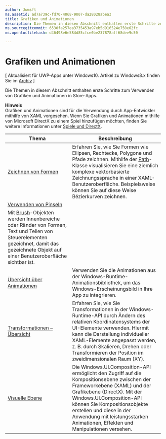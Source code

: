 ```yaml
---
author: Jwmsft
ms.assetid: ad7a739c-fd70-4068-9007-da28028abea3
title: Grafiken und Animationen
description: Die Themen in diesem Abschnitt enthalten erste Schritte zum Verwenden von Grafiken und Animationen in Store-Apps.
ms.sourcegitcommit: 6530fa257ea3735453a97eb5d916524e750e62fc
ms.openlocfilehash: d46498e6e584d85cfce0be237878aff68dee9c50

---
```

# Grafiken und Animationen

\[ Aktualisiert für UWP-Apps unter Windows10. Artikel zu Windows8.x finden Sie im [Archiv](http://go.microsoft.com/fwlink/p/?linkid=619132) \]

Die Themen in diesem Abschnitt enthalten erste Schritte zum Verwenden von Grafiken und Animationen in Store-Apps.

**Hinweis**  
Grafiken und Animationen sind für die Verwendung durch App-Entwickler mithilfe von XAML vorgesehen. Wenn Sie Grafiken und Animationen mithilfe von Microsoft DirectX zu einem Spiel hinzufügen möchten, finden Sie weitere Informationen unter [Spiele und DirectX](https://msdn.microsoft.com/library/windows/apps/Mt228375).

 

| Thema | Beschreibung |
|-------|-------------|
| [Zeichnen von Formen](drawing-shapes.md) | Erfahren Sie, wie Sie Formen wie Ellipsen, Rechtecke, Polygone und Pfade zeichnen. Mithilfe der [Path](https://msdn.microsoft.com/library/windows/apps/BR243355)-Klasse visualisieren Sie eine ziemlich komplexe vektorbasierte Zeichnungssprache in einer XAML-Benutzeroberfläche. Beispielsweise können Sie auf diese Weise Bézierkurven zeichnen. |
| [Verwenden von Pinseln](using-brushes.md) | 
            Mit [Brush](https://msdn.microsoft.com/library/windows/apps/BR228076)-Objekten werden Innenbereiche oder Ränder von Formen, Text und Teilen von Steuerelementen gezeichnet, damit das gezeichnete Objekt auf einer Benutzeroberfläche sichtbar ist. |
| [Übersicht über Animationen](animations-overview.md) | Verwenden Sie die Animationen aus der Windows-Runtime-Animationsbibliothek, um das Windows-Erscheinungsbild in Ihre App zu integrieren. |
| [Transformationen – Übersicht](transforms-overview.md)  | Erfahren Sie, wie Sie Transformationen in der Windows-Runtime-API durch Ändern des relativen Koordinatensystems der UI-Elemente verwenden. Hiermit kann die Darstellung individueller XAML-Elemente angepasst werden, z. B. durch Skalieren, Drehen oder Transformieren der Position im zweidimensionalen Raum (XY). |
| [Visuelle Ebene](visual-layer.md) | Die Windows.UI.Composition-API ermöglicht den Zugriff auf die Kompositionsebene zwischen der Frameworkebene (XAML) und der Grafikebene (DirectX). Mit der Windows.UI.Composition-API können Sie Kompositionsobjekte erstellen und diese in der Anwendung mit leistungsstarken Animationen, Effekten und Manipulationen versehen. |

 

 

 







<!--HONumber=Jun16_HO4-->


